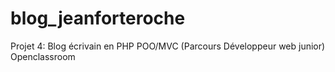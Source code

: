 # blog_jeanforteroche
Projet 4: Blog écrivain en PHP POO/MVC (Parcours Développeur web junior) Openclassroom
